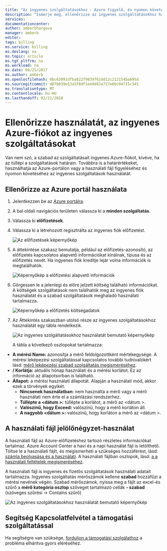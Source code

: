 ```yaml
---
title: "Az ingyenes szolgáltatásokhoz - Azure figyelő, és nyomon követése használata |} Microsoft Docs"
description: "Ismerje meg, ellenőrizze az ingyenes szolgáltatásokhoz használatát. Az Azure portál és a használati csv használ."
services: 
documentationcenter: 
author: amberbhargava
manager: amberb
editor: 
tags: billing
ms.service: billing
ms.devlang: na
ms.topic: article
ms.tgt_pltfrm: na
ms.workload: na
ms.date: 09/25/2017
ms.author: amberb
ms.openlocfilehash: 8bc63091dfba822f9839f61dd12c212154ba695d
ms.sourcegitcommit: d87b039e13a5f8df1ee9d82a727e6bc04715c341
ms.translationtype: MT
ms.contentlocale: hu-HU
ms.lasthandoff: 02/21/2018
---
```

# <a name="check-usage-of-free-services-included-with-your-azure-free-account"></a>Ellenőrizze használatát, az ingyenes Azure-fiókot az ingyenes szolgáltatásokat 

Van nem szó, a szabad az szolgáltatásait ingyenes Azure-fiókot, kivéve, ha az túllépi a szolgáltatások határain. Továbbra is a határértékeket, használhatja az Azure-portálon vagy a használati fájl figyeléséhez és nyomon követéséhez az ingyenes szolgáltatások használatát. 

## <a name="check-usage-on-the-azure-portal"></a>Ellenőrizze az Azure portál használata

1.  Jelentkezzen be az [Azure portálra]( http://portal.azure.com).

2.  A bal oldali navigációs területen válassza ki a **minden szolgáltatás**.

3.  Válassza ki **előfizetések**.

4.  Válassza ki a létrehozott regisztrálta az ingyenes fiók előfizetést.

    ![Az előfizetések képernyőkép](./media/billing-check-usage-of-free-services/select-free-account-subscription.png)

5.  A áttekintése szakasz bemutatja, például az előfizetés-azonosító, az előfizetés kapcsolatos alapvető információkat kínálnak, típusa és az előfizetés nevét. Ha ingyenes fiók kreditje lejár volna információk is megtalálhatók.

    ![Képernyőkép a előfizetési alapvető információk](./media/billing-check-usage-of-free-services/subscription-essential-information.png)

6.  Görgessen le a jelenlegi és előre jelzett költség található információkat. A költségek szolgáltatások nem találhatók meg az ingyenes fiók használatát és a szabad szolgáltatások meghaladó használati tartalmazza. 

    ![Képernyőkép a előfizetés költségadatok](./media/billing-check-usage-of-free-services/subscription-cost-information.png)

7.  Az Áttekintés szakaszban utolsó része az ingyenes szolgáltatásokhoz használatát egy tábla rendelkezik. 

    ![Az ingyenes szolgáltatásokhoz használatát bemutató képernyőkép](./media/billing-check-usage-of-free-services/subscription-usage-free-services.png)

    A tábla a következő oszlopokat tartalmazza:

* **A mérési Name:** azonosítja a mérő feldolgozottként mértékegysége. A mérési leképezési szolgáltatással kapcsolatos további tudnivalókért lásd: [mérő leképezési szabad szolgáltatás megismeréséhez](billing-understand-free-service-meter-mapping.md). 
* **/ Korlátja:** aktuális hónap használati és a mérési korlátot. Ez az információ az állapotsorban is található.
* **Állapot:** a mérési használati állapotát. Alapján a használati mód, akkor ezek a törvények egyikét.
  * **Nincsenek használatban:** nem használta a mérő vagy a mérő használati nem érte el a számlázási rendszerhez.
  * **Túllépte a \<dátum >:** túllépte a korlátot, a mérő az \<dátum >.
  * **Valószínű, hogy Exceed:** valószínű, hogy a mérő korláton áll.
  * **A nagyobb \<dátum >:** valószínű, hogy korláton a mérő az \<dátum >.


## <a name="check-usage-through-the-usage-file"></a>A használati fájl jelölőnégyzet-használat

A használati fájl az Azure-előfizetéshez tartozó részletes információkat tartalmaz. Azure Account Center a havi és a napi használat fájl is letölthető. Töltse le a használati fájlt, és megismerheti a szükséges hozzáférést, lásd: [számla beolvasása és a használati](billing-download-azure-invoice-daily-usage-date.md). A használati fájlban oszlopok, lásd: [a a használati feltételek megismeréséhez](billing-understand-your-usage.md). 

A használati fájl is ingyenes és fizetős szolgáltatások használati adatait tartalmazza. Ingyenes szolgáltatás mérőszámok kellene **szabad** hozzáfűzi a mérési nevének végén. Szabad mérőszámok, nyissa meg a fájlt az excel-és szűrő a **mérő kategória oszlop** szöveget tartalmazó cellák **- szabad** (szöveges szűrési &rarr; Contains szűrő) &nbsp;

![Az ingyenes szolgáltatásokhoz használatát bemutató képernyőkép](./media/billing-check-usage-of-free-services/free-services-usage-csv.png)


## <a name="need-help-contact-support"></a>Segítség Kapcsolatfelvétel a támogatási szolgáltatással

Ha segítségre van szüksége, [forduljon a támogatási szolgálathoz](https://portal.azure.com/?#blade/Microsoft_Azure_Support/HelpAndSupportBlade) a probléma elhárítva gyors eléréséhez.
